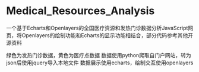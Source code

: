 # Medical_Resources_Analysis
一个基于Echarts和Openlayers的全国医疗资源和发热门诊数据分析JavaScript网页，将Openlayers的绘制功能和Echarts的显示功能相结合，部分代码参考其他开源资料

绿色为发热门诊数据，黄色为医疗点数据
数据使用python爬取自门户网站，转为json后使用jquery导入本地文件
数据展示使用echarts，绘制交互使用openlayers
